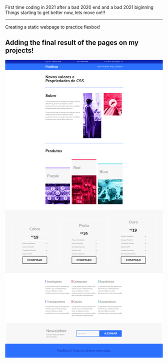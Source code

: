 First time coding in 2021 after a bad 2020 end and a bad 2021 biginning
Things starting to get better now, lets move on!!!

----------------------------------------------------------------------------
Creating a static webpage to practice flexbox!


## Adding the final result of the pages on my projects!

![](image/FlexBlog.jpg)
